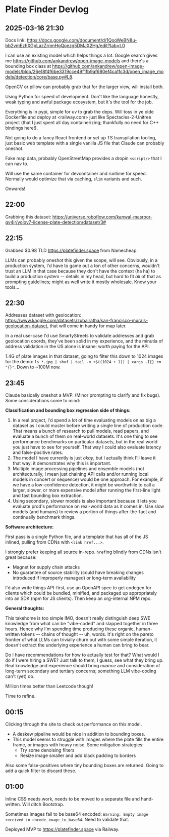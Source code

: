 # Plate Finder Devlog

## 2025-03-16 21:30

Docs link: <https://docs.google.com/document/d/1QooWeBN8u-bb2vmEzhXGpLazZrnmHgQoezg5DMJX2Hg/edit?tab=t.0>

I can use an existing model which helps things a lot. Google search gives me <https://github.com/ankandrew/open-image-models> and there's a bounding box class at <https://github.com/ankandrew/open-image-models/blob/26e18f4f6be3319cce49f1fb9af680ef4ca1fc3d/open_image_models/detection/core/base.py#L8>.

OpenCV or pillow can probably grab that for the larger view, will install both.

Using Python for speed of development. Don't like the language honestly, weak typing and awful package ecosystem, but it's the tool for the job.

Everything is in pypi, simple for uv to grab the deps. Will toss in ye olde Dockerfile and deploy at <railway.com> just like Spectacles-2-Unitree project (that I just spent all day containerizing; thankfully no need for C++ bindings here!).

Not going to do a fancy React frontend or set up TS transpilation tooling, just basic web template with a single vanilla JS file that Claude can probably oneshot.

Fake map data, probably OpenStreetMap provides a dropin `<script/>` that I can nav to.

Will use the same container for devcontainer and runtime for speed. Normally would optimize that via caching, `slim` variants and such.

Onwards!

## 22:00

Grabbing this dataset: <https://universe.roboflow.com/kanwal-masroor-gv4jr/yolov7-license-plate-detection/dataset/3#>

## 22:15

Grabbed $0.98 TLD <https://platefinder.space> from Namecheap.

LLMs can probably oneshot this given the scope, will see. Obviously, in a production system, I'd have to game out a ton of other concerns, wouldn't trust an LLM in that case because they don't have the context (ha ha) to build a production system -- details in my head, but hard to fit _all_ of that as prompting guidelines; might as well write it mostly wholesale. Know your tools...

## 22:30

Addresses dataset with geolocation: <https://www.kaggle.com/datasets/zubairatha/san-francisco-murals-geolocation-dataset>, that will come in handy for map later.

In a real use-case I'd use SmartyStreets to validate addresses and grab geolocation coords, they've been solid in my experience, and the minutia of address validation in the US alone is insane: worth paying for the API.

1.4G of plate images in that dataset, going to filter this down to 1024 images for the demo: `ls *.jpg | shuf | tail -n +$((1024 + 1)) | xargs -I{} rm "{}"`. Down to ~100M now.

## 23:45

Claude basically oneshot a MVP. (Minor prompting to clarify and fix bugs). Some considerations come to mind:

**Classification and bounding box regression side of things:**

1. In a real project, I'd spend a lot of time evaluating models on as big a dataset as I could muster before writing a single line of production code. That means a bunch of research to pull models, read papers, and evaluate a bunch of them on real-world datasets. It's one thing to see performance benchmarks on particular datasets, but in the real world you just have to see for yourself. That way I could also evaluate latency and false-positive rates.
2. The model I have currently is just _okay_, but I actually think I'll leave it that way: it demonstrates why this is important.
3. Multiple image processing pipelines and ensemble models (not architecturally, I mean just chaining API calls and/or running local models in concert or sequence) would be one approach. For example, if we have a low-confidence detection, it might be worthwhile to call a larger, slower, or more expensive model after running the first-line light and fast bounding box extraction.
4. Using secondary, slower models is also important because it lets you evaluate prod's performance on real-world data as it comes in. Use slow models (and humans) to review a portion of things after-the-fact and continually benchmark things.

**Software architecture:**

First pass is a single Python file, and a template that has all of the JS inlined, pulling from CDNs with `<link href...>`.

I strongly prefer keeping all source in-repo. `href`ing blindly from CDNs isn't great because:
- Magnet for supply chain attacks
- No guarantee of source stability (could have breaking changes introduced if improperly managed) or long-term availability

I'd also write things API-first, use an OpenAPI spec to get codegen for clients which could be bundled, minified, and packaged up appropriately into an SDK (npm for JS clients). Then keep an org-internal NPM repo.

**General thoughts:**

This takehome is too simple IMO, doesn't really distinguish deep SWE knowledge from what can be "vibe-coded" and slapped together in three hours. Hence why I'm spending time producing these organic, human-written tokens -- chains of thought -- uh, words. It's right on the pareto frontier of what LLMs can trivially churn out with some simple iteration, it doesn't extract the underlying experience a human can bring to bear.

Do I have recommendations for how to actually test for that? What would I do if I were hiring a SWE? Just talk to them, I guess, see what they bring up. Real knowledge and experience should bring *nuance* and consideration of long-term secondary and tertiary concerns; something LLM vibe-coding can't (yet) do.

Million times better than Leetcode though!

Time to refine.

## 00:15

Clicking through the site to check out performance on this model.

- A deskew pipeline would be nice in addition to bounding boxes.
- This model seems to struggle with images where the plate fills the entire frame, or images with heavy noise. Some mitigation strategies:
  - Try some denoising filters
  - Resize image smaller and add black padding to borders

Also some false-positives where tiny bounding boxes are returned. Going to add a quick filter to discard these.

## 01:00

Inline CSS needs work, needs to be moved to a separate file and hand-written. Will ditch Bootstrap.

Sometimes images fail to be base64 encoded: `Warning: Empty image received in encode_image_to_base64`. Need to validate that.

Deployed MVP to <https://platefinder.space> via Railway.